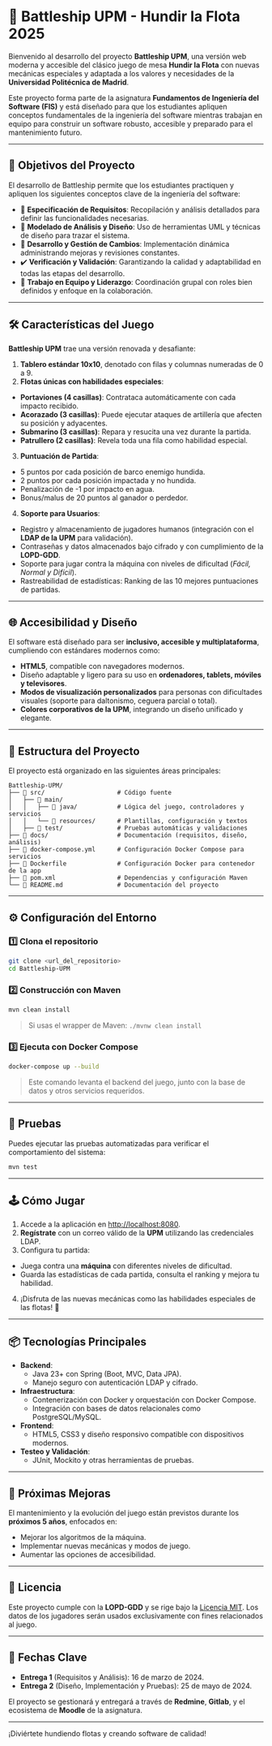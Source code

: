 # 🚢 Battleship UPM - Hundir la Flota 2025

Bienvenido al desarrollo del proyecto **Battleship UPM**, una versión web moderna y accesible del clásico juego de mesa **Hundir la Flota** con nuevas mecánicas especiales y adaptada a los valores y necesidades de la **Universidad Politécnica de Madrid**.

Este proyecto forma parte de la asignatura **Fundamentos de Ingeniería del Software (FIS)** y está diseñado para que los estudiantes apliquen conceptos fundamentales de la ingeniería del software mientras trabajan en equipo para construir un software robusto, accesible y preparado para el mantenimiento futuro.

---

## 🎯 Objetivos del Proyecto

El desarrollo de Battleship permite que los estudiantes practiquen y apliquen los siguientes conceptos clave de la ingeniería del software:

- 📜 **Especificación de Requisitos**: Recopilación y análisis detallados para definir las funcionalidades necesarias.
- 🧩 **Modelado de Análisis y Diseño**: Uso de herramientas UML y técnicas de diseño para trazar el sistema.
- 🚀 **Desarrollo y Gestión de Cambios**: Implementación dinámica administrando mejoras y revisiones constantes.
- ✔️ **Verificación y Validación**: Garantizando la calidad y adaptabilidad en todas las etapas del desarrollo.
- 🤝 **Trabajo en Equipo y Liderazgo**: Coordinación grupal con roles bien definidos y enfoque en la colaboración.

---

## 🛠️ Características del Juego

**Battleship UPM** trae una versión renovada y desafiante:
1. **Tablero estándar 10x10**, denotado con filas y columnas numeradas de 0 a 9.
2. **Flotas únicas con habilidades especiales**:
  - **Portaviones (4 casillas)**: Contrataca automáticamente con cada impacto recibido.
  - **Acorazado (3 casillas)**: Puede ejecutar ataques de artillería que afecten su posición y adyacentes.
  - **Submarino (3 casillas)**: Repara y resucita una vez durante la partida.
  - **Patrullero (2 casillas)**: Revela toda una fila como habilidad especial.
3. **Puntuación de Partida**:
  - 5 puntos por cada posición de barco enemigo hundida.
  - 2 puntos por cada posición impactada y no hundida.
  - Penalización de -1 por impacto en agua.
  - Bonus/malus de 20 puntos al ganador o perdedor.
4. **Soporte para Usuarios**:
  - Registro y almacenamiento de jugadores humanos (integración con el **LDAP de la UPM** para validación).
  - Contraseñas y datos almacenados bajo cifrado y con cumplimiento de la **LOPD-GDD**.
  - Soporte para jugar contra la máquina con niveles de dificultad (*Fácil, Normal y Difícil*).
  - Rastreabilidad de estadísticas: Ranking de las 10 mejores puntuaciones de partidas.

---

## 🌐 Accesibilidad y Diseño

El software está diseñado para ser **inclusivo, accesible y multiplataforma**, cumpliendo con estándares modernos como:

- **HTML5**, compatible con navegadores modernos.
- Diseño adaptable y ligero para su uso en **ordenadores, tablets, móviles y televisores**.
- **Modos de visualización personalizados** para personas con dificultades visuales (soporte para daltonismo, ceguera parcial o total).
- **Colores corporativos de la UPM**, integrando un diseño unificado y elegante.

---

## 📂 Estructura del Proyecto

El proyecto está organizado en las siguientes áreas principales:

```plaintext
Battleship-UPM/
├── 📁 src/                    # Código fuente
│   ├── 📁 main/
│   │   ├── 📁 java/           # Lógica del juego, controladores y servicios
│   │   └── 📁 resources/      # Plantillas, configuración y textos
│   ├── 📁 test/               # Pruebas automáticas y validaciones
├── 📁 docs/                   # Documentación (requisitos, diseño, análisis)
├── 📄 docker-compose.yml      # Configuración Docker Compose para servicios
├── 📄 Dockerfile              # Configuración Docker para contenedor de la app
├── 📄 pom.xml                 # Dependencias y configuración Maven
└── 📄 README.md               # Documentación del proyecto
```

---

## ⚙️ Configuración del Entorno

### 1️⃣ Clona el repositorio
```bash
git clone <url_del_repositorio>
cd Battleship-UPM
```

### 2️⃣ Construcción con Maven
```bash
mvn clean install
```

> Si usas el wrapper de Maven: `./mvnw clean install`

### 3️⃣ Ejecuta con Docker Compose
```bash
docker-compose up --build
```

> Este comando levanta el backend del juego, junto con la base de datos y otros servicios requeridos.

---

## 🧪 Pruebas

Puedes ejecutar las pruebas automatizadas para verificar el comportamiento del sistema:
```bash
mvn test
```

---

## 🕹️ Cómo Jugar

1. Accede a la aplicación en [http://localhost:8080](http://localhost:8080).
2. **Regístrate** con un correo válido de la **UPM** utilizando las credenciales LDAP.
3. Configura tu partida:
  - Juega contra una **máquina** con diferentes niveles de dificultad.
  - Guarda las estadísticas de cada partida, consulta el ranking y mejora tu habilidad.
4. ¡Disfruta de las nuevas mecánicas como las habilidades especiales de las flotas! 🚢

---

## 📦 Tecnologías Principales

- **Backend**:
  - Java 23+ con Spring (Boot, MVC, Data JPA).
  - Manejo seguro con autenticación LDAP y cifrado.
- **Infraestructura**:
  - Contenerización con Docker y orquestación con Docker Compose.
  - Integración con bases de datos relacionales como PostgreSQL/MySQL.
- **Frontend**:
  - HTML5, CSS3 y diseño responsivo compatible con dispositivos modernos.
- **Testeo y Validación**:
  - JUnit, Mockito y otras herramientas de pruebas.

---

## 🚀 Próximas Mejoras

El mantenimiento y la evolución del juego están previstos durante los **próximos 5 años**, enfocados en:

- Mejorar los algoritmos de la máquina.
- Implementar nuevas mecánicas y modos de juego.
- Aumentar las opciones de accesibilidad.

---

## 🌟 Licencia

Este proyecto cumple con la **LOPD-GDD** y se rige bajo la [Licencia MIT](LICENSE). Los datos de los jugadores serán usados exclusivamente con fines relacionados al juego.

---

## 📅 Fechas Clave

- **Entrega 1** (Requisitos y Análisis): 16 de marzo de 2024.
- **Entrega 2** (Diseño, Implementación y Pruebas): 25 de mayo de 2024.

El proyecto se gestionará y entregará a través de **Redmine**, **Gitlab**, y el ecosistema de **Moodle** de la asignatura.

---

¡Diviértete hundiendo flotas y creando software de calidad!